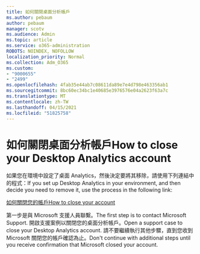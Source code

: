 ```yaml
---
title: 如何關閉桌面分析帳戶
ms.author: pebaum
author: pebaum
manager: scotv
ms.audience: Admin
ms.topic: article
ms.service: o365-administration
ROBOTS: NOINDEX, NOFOLLOW
localization_priority: Normal
ms.collection: Adm_O365
ms.custom:
- "9000655"
- "2499"
ms.openlocfilehash: 4fab35e44ab7c08611da89e7e4d798e463356ab1
ms.sourcegitcommit: 8bc60ec34bc1e40685e3976576e04a2623f63a7c
ms.translationtype: MT
ms.contentlocale: zh-TW
ms.lasthandoff: 04/15/2021
ms.locfileid: "51825758"
---
```

# <a name="how-to-close-your-desktop-analytics-account"></a><span data-ttu-id="7205e-102">如何關閉桌面分析帳戶</span><span class="sxs-lookup"><span data-stu-id="7205e-102">How to close your Desktop Analytics account</span></span>

<span data-ttu-id="7205e-103">如果您在環境中設定了桌面 Analytics，然後決定要將其移除，請使用下列連結中的程式：</span><span class="sxs-lookup"><span data-stu-id="7205e-103">If you set up Desktop Analytics in your environment, and then decide you need to remove it, use the process in the following link:</span></span>

[<span data-ttu-id="7205e-104">如何關閉您的帳戶</span><span class="sxs-lookup"><span data-stu-id="7205e-104">How to close your account</span></span>](https://docs.microsoft.com/configmgr/desktop-analytics/account-close)

<span data-ttu-id="7205e-105">第一步是與 Microsoft 支援人員聯繫。</span><span class="sxs-lookup"><span data-stu-id="7205e-105">The first step is to contact Microsoft Support.</span></span> <span data-ttu-id="7205e-106">開啟支援案例以關閉您的桌面分析帳戶。</span><span class="sxs-lookup"><span data-stu-id="7205e-106">Open a support case to close your Desktop Analytics account.</span></span> <span data-ttu-id="7205e-107">請不要繼續執行其他步驟，直到您收到 Microsoft 關閉您的帳戶確認為止。</span><span class="sxs-lookup"><span data-stu-id="7205e-107">Don't continue with additional steps until you receive confirmation that Microsoft closed your account.</span></span>